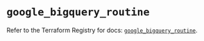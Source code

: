 # `google_bigquery_routine`

Refer to the Terraform Registry for docs: [`google_bigquery_routine`](https://registry.terraform.io/providers/hashicorp/google/6.22.0/docs/resources/bigquery_routine).
